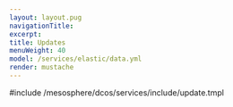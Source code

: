 ```yaml
---
layout: layout.pug
navigationTitle:
excerpt:
title: Updates
menuWeight: 40
model: /services/elastic/data.yml
render: mustache
---
```


#include /mesosphere/dcos/services/include/update.tmpl
